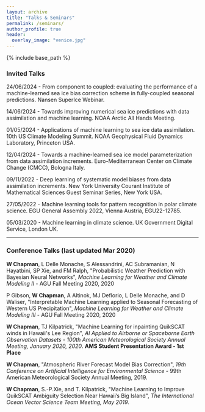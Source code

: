 ```yaml
---
layout: archive
title: "Talks & Seminars"
permalink: /seminars/
author_profile: true
header:
  overlay_image: "venice.jpg"
---
```

<!--
{% if author.googlescholar %}
  You can also find my articles on <u><a href="{{author.googlescholar}}">my Google Scholar profile</a>.</u>
{% endif %}

{% include base_path %}

{% for post in site.publications reversed %}
  {% include archive-single.html %}
{% endfor %}

 -->
{% include base_path %}

### Invited Talks

24/06/2024 - From component to coupled: evaluating the performance of a machine-learned sea ice bias correction scheme in fully-coupled seasonal predictions. Nansen SuperIce Webinar.

14/06/2024 - Towards improving numerical sea ice predictions with data assimilation and machine learning. NOAA Arctic All Hands Meeting.

01/05/2024 - Applications of machine learning to sea ice data assimilation. 10th US Climate Modeling Summit. NOAA Geophysical Fluid Dynamics Laboratory, Princeton USA.

12/04/2024 - Towards a machine-learned sea ice model parameterization from data assimilation increments. Euro-Mediterranean Center on Climate Change (CMCC), Bologna Italy.

09/11/2022 - Deep learning of systematic model biases from data assimilation increments. New York University Courant Institute of Mathematical Sciences Guest Seminar Series, New York USA.

27/05/2022 - Machine learning tools for pattern recognition in polar climate science. EGU General Assembly 2022, Vienna Austria, EGU22-12785.

05/03/2020 - Machine learning in climate science. UK Government Digital Service, London UK.

--------------------

### Conference Talks (last updated Mar 2020)

**W Chapman**, L Delle Monache, S Alessandrini, AC Subramanian, N Hayatbini, SP Xie, and FM Ralph, "Probabilistic Weather Prediction with Bayesian Neural Networks", *Machine Learning for Weather and Climate Modeling II* - AGU Fall Meeting 2020, 2020

P Gibson, **W Chapman**, A Altinok, MJ Deflorio, L Delle Monache, and D Waliser, "Interpretable Machine Learning applied to Seasonal Forecasting of Western US Precipitation", *Machine Learning for Weather and Climate Modeling III* - AGU Fall Meeting 2020, 2020


**W Chapman**, TJ Kilpatrick, "Machine Learning for inpainting QuikSCAT winds in Hawaii's Lee Region", *AI Applied to Airborne or Spaceborne Earth Observation Datasets - 100th American Meteorological Society Annual Meeting, January 2020, 2020*. **AMS Student Presentation Award - 1st Place**


**W Chapman**, "Atmospheric River Forecast Model Bias Correction", *19th Conference on Artificial Intelligence for Environmental Science* -  99th American Meteorological Society Annual Meeting, 2019.

**W Chapman**, S.-P.Xie, and T. Kilpatrick, "Machine Learning to Improve QuikSCAT Ambiguity Selection Near Hawaii’s Big Island", *The International Ocean Vector Science Team Meeting, May 2019*.
